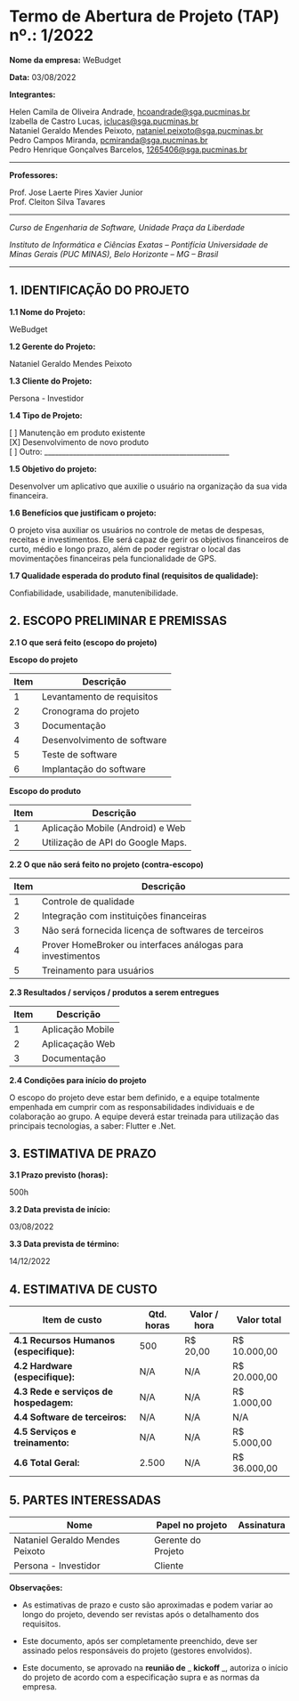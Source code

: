 # Termo de Abertura de Projeto (TAP) nº.: 1/2022

**Nome da empresa:** WeBudget

**Data:** 03/08/2022

**Integrantes:**

Helen Camila de Oliveira Andrade, hcoandrade@sga.pucminas.br  
Izabella de Castro Lucas, iclucas@sga.pucminas.br  
Nataniel Geraldo Mendes Peixoto, nataniel.peixoto@sga.pucminas.br  
Pedro Campos Miranda, pcmiranda@sga.pucminas.br  
Pedro Henrique Gonçalves Barcelos, 1265406@sga.pucminas.br  

---

**Professores:**

Prof. Jose Laerte Pires Xavier Junior  
Prof. Cleiton Silva Tavares  

---

_Curso de Engenharia de Software, Unidade Praça da Liberdade_

_Instituto de Informática e Ciências Exatas – Pontifícia Universidade de Minas Gerais (PUC MINAS), Belo Horizonte – MG – Brasil_

---

## 1. IDENTIFICAÇÃO DO PROJETO

**1.1 Nome do Projeto:** 

WeBudget

**1.2 Gerente do Projeto:** 

Nataniel Geraldo Mendes Peixoto

**1.3 Cliente do Projeto:** 

Persona - Investidor

**1.4 Tipo de Projeto:**

[ ] Manutenção em produto existente  
[X] Desenvolvimento de novo produto  
[ ] Outro: \_\_\_\_\_\_\_\_\_\_\_\_\_\_\_\_\_\_\_\_\_\_\_\_\_\_\_\_\_\_\_\_\_\_\_\_\_\_\_\_\_\_\_\_\_\_\_\_\_\_\_\_

**1.5 Objetivo do projeto:**

Desenvolver um aplicativo que auxilie o usuário na organização da sua vida financeira.

**1.6 Benefícios que justificam o projeto:**

O projeto visa auxiliar os usuários no controle de metas de despesas, receitas e investimentos. Ele será capaz de gerir os objetivos financeiros de curto, médio e longo prazo, além de poder registrar o local das movimentações financeiras pela funcionalidade de GPS.

**1.7 Qualidade esperada do produto final (requisitos de qualidade):**

Confiabilidade, usabilidade, manutenibilidade.

## **2. ESCOPO PRELIMINAR E PREMISSAS**

**2.1 O que será feito (escopo do projeto)**

**Escopo do projeto**

Item | Descrição
---- | ----
1 | Levantamento de requisitos
2 | Cronograma do projeto
3 | Documentação
4 | Desenvolvimento de software
5 | Teste de software
6 | Implantação do software

**Escopo do produto**

Item | Descrição
---- | ----
1 | Aplicação Mobile (Android) e Web
2 | Utilização de API do Google Maps.

**2.2 O que não será feito no projeto (contra-escopo)**

Item | Descrição
---- | ----
1 | Controle de qualidade
2 | Integração com instituições financeiras
3 | Não será fornecida licença de softwares de terceiros
4 | Prover HomeBroker ou interfaces análogas para investimentos
5 | Treinamento para usuários

**2.3 Resultados / serviços / produtos a serem entregues**

Item | Descrição
---- | ----
| 1 | Aplicação Mobile |
| 2 | Aplicaçação Web |
| 3 | Documentação |

**2.4 Condições para início do projeto**

O escopo do projeto deve estar bem definido, e a equipe totalmente empenhada em cumprir com as responsabilidades individuais e de colaboração ao grupo.
A equipe deverá estar treinada para utilização das principais tecnologias, a saber: Flutter e .Net.

## 3. ESTIMATIVA DE PRAZO

**3.1 Prazo previsto (horas):**

500h

**3.2 Data prevista de início:**

03/08/2022

**3.3 Data prevista de término:**

14/12/2022

## 4. ESTIMATIVA DE CUSTO

| Item de custo | Qtd. horas | Valor / hora  | Valor total |
| --- | --- | --- | --- |
| **4.1 Recursos Humanos** **(especifique):** | 500 | R$ 20,00 | R$ 10.000,00 |
| **4.2 Hardware (especifique):** | N/A | N/A | R$ 20.000,00 |
| **4.3 Rede e serviços de hospedagem:** | N/A | N/A | R$ 1.000,00 |
| **4.4 Software de terceiros:** | N/A | N/A | N/A |
| **4.5 Serviços e treinamento:** | N/A | N/A | R$ 5.000,00 |
| **4.6 Total Geral:** | 2.500 | N/A | R$ 36.000,00 |

## 5. PARTES INTERESSADAS

| Nome | Papel no projeto | Assinatura |
| --- | --- | --- |
| Nataniel Geraldo Mendes Peixoto | Gerente do Projeto |     |
| Persona - Investidor | Cliente |     |

**Observações:**

- As estimativas de prazo e custo são aproximadas e podem variar ao longo do projeto, devendo ser revistas após o detalhamento dos requisitos.

- Este documento, após ser completamente preenchido, deve ser assinado pelos responsáveis do projeto (gestores envolvidos).

- Este documento, se aprovado na **reunião de** _ **kickoff** _, autoriza o início do projeto de acordo com a especificação supra e as normas da empresa.

